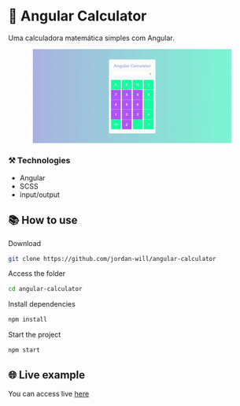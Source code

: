 # 🧮 Angular Calculator

Uma calculadora matemática simples com Angular.

<div align="center">
  <img src="./screen/calculator.gif" alt="Descrição" width="80%"/>
</div>

### ⚒️ Technologies
- Angular
- SCSS
- input/output

## 📚 How to use
Download
```bash
git clone https://github.com/jordan-will/angular-calculator
```
Access the folder
```bash
cd angular-calculator
```
Install dependencies
```bash
npm install
```
Start the project
```bash
npm start
```
## 🌐 Live example
You can access live [here](https://jordan-will.github.io/angular-calculator/)
